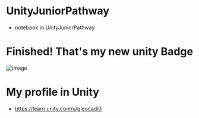 # UnityJuniorPathway
- notebook in UnityJuniorPathway

# Finished! That's my new unity Badge 

![image](https://user-images.githubusercontent.com/99060199/181656066-e7d9eff9-b4c1-4475-87fa-31041b874545.png)

 
 # My profile in Unity

- https://learn.unity.com/u/gleocadi0
